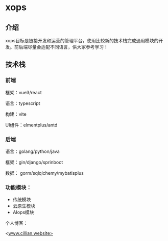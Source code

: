 # xops

## 介绍

xops目标是链接开发和运营的管理平台，使用比较新的技术栈完成通用模块的开发。前后端尽量会适配不同语言，供大家参考学习！

## 技术栈

### 前端

框架：vue3/react

语言：typescript

构建：vite

UI组件：elmentplus/antd

### 后端

语言：golang/python/java

框架：gin/django/sprinboot

数据： gorm/sqlqlchemy/mybatisplus


### 功能模块：

- 传统模块
- 云原生模块
- AIops模块


个人博客：

<www.cillian.website>

